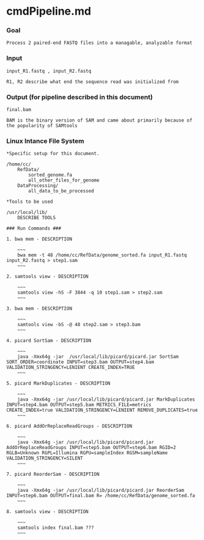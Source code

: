 cmdPipeline.md
==============

### Goal ###

    Process 2 paired-end FASTQ files into a managable, analyzable format

### Input ###

    input_R1.fastq , input_R2.fastq
	
	R1, R2 describe what end the sequence read was initialized from
	
### Output (for pipeline described in this document) ###

	final.bam
	
	BAM is the binary version of SAM and came about primarily because of the popularity of SAMtools
	
### Linux Intance File System ###

	*Specific setup for this document.

~~~
/home/cc/
	RefData/
		sorted_genome.fa
		all_other_files_for_genome
	DataProcessing/
		all_data_to_be_processed
~~~

	*Tools to be used
	
~~~
/usr/local/lib/
	DESCRIBE TOOLS

### Run Commands ###

1. bwa mem - DESCRIPTION

	~~~
	bwa mem -t 48 /home/cc/RefData/genome_sorted.fa input_R1.fastq input_R2.fastq > step1.sam
	~~~

2. samtools view - DESCRIPTION

	~~~
	samtools view -hS -F 3844 -q 10 step1.sam > step2.sam
	~~~
	
3. bwa mem - DESCRIPTION

	~~~
	samtools view -bS -@ 48 step2.sam > step3.bam
	~~~

4. picard SortSam - DESCRIPTION

	~~~
	java -Xmx64g -jar  /usr/local/lib/picard/picard.jar SortSam SORT_ORDER=coordinate INPUT=step3.bam OUTPUT=step4.bam VALIDATION_STRINGENCY=LENIENT CREATE_INDEX=TRUE
	~~~
	
5. picard MarkDuplicates - DESCRIPTION

	~~~
	java -Xmx64g -jar /usr/local/lib/picard/picard.jar MarkDuplicates INPUT=step4.bam OUTPUT=step5.bam METRICS_FILE=metrics CREATE_INDEX=true VALIDATION_STRINGENCY=LENIENT REMOVE_DUPLICATES=true
	~~~

6. picard AddOrReplaceReadGroups - DESCRIPTION

	~~~
	java -Xmx64g -jar /usr/local/lib/picard/picard.jar AddOrReplaceReadGroups INPUT=step5.bam OUTPUT=step6.bam RGID=2 RGLB=Unknown RGPL=Illumina RGPU=sampleIndex RGSM=sampleName VALIDATION_STRINGENCY=SILENT
	~~~
	
7. picard ReorderSam - DESCRIPTION

	~~~
	java -Xmx64g -jar /usr/local/lib/picard/picard.jar ReorderSam INPUT=step6.bam OUTPUT=final.bam R= /home/cc/RefData/genome_sorted.fa
	~~~

8. samtools view - DESCRIPTION

	~~~
	samtools index final.bam ???
	~~~
